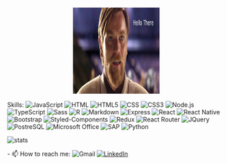 <p align="center">
  <img width="200px" height="200px" src="https://raw.githubusercontent.com/Yooololo/imagenesquemesirven/main/HelloThere.jpg" alt='Hello There 👋👋' />
</p>


<p> Skills:
<img src="https://img.shields.io/badge/JavaScript-F7DF1E?style=for-the-badge&logo=javascript&logoColor=black" alt='JavaScript' />  
<img src="https://img.shields.io/badge/HTML-239120?style=for-the-badge&logo=html5&logoColor=white" alt='HTML' />
<img src="https://img.shields.io/badge/HTML5-E34F26?style=for-the-badge&logo=html5&logoColor=white" alt='HTML5' />
<img src="https://img.shields.io/badge/CSS-239120?&style=for-the-badge&logo=css3&logoColor=white" alt='CSS' />
<img src="https://img.shields.io/badge/CSS3-1572B6?style=for-the-badge&logo=css3&logoColor=white" alt='CSS3' />
<img src="https://img.shields.io/badge/Node.js-43853D?style=for-the-badge&logo=node.js&logoColor=white" alt='Node.js' />
<img src="https://img.shields.io/badge/TypeScript-007ACC?style=for-the-badge&logo=typescript&logoColor=white" alt='TypeScript' />
<img src="https://img.shields.io/badge/Sass-CC6699?style=for-the-badge&logo=sass&logoColor=white" alt='Sass' />
<img src="https://img.shields.io/badge/R-276DC3?style=for-the-badge&logo=r&logoColor=white" alt='R' />
<img src="https://img.shields.io/badge/Markdown-000000?style=for-the-badge&logo=markdown&logoColor=white" alt='Markdown' />
<img src="https://img.shields.io/badge/Express.js-404D59?style=for-the-badge" alt='Express' />
<img src="https://img.shields.io/badge/React-20232A?style=for-the-badge&logo=react&logoColor=61DAFB" alt='React' />
<img src="https://img.shields.io/badge/React_Native-20232A?style=for-the-badge&logo=react&logoColor=61DAFB" alt='React Native' />
<img src="https://img.shields.io/badge/Bootstrap-563D7C?style=for-the-badge&logo=bootstrap&logoColor=white" alt='Bootstrap' />
<img src="https://img.shields.io/badge/styled--components-DB7093?style=for-the-badge&logo=styled-components&logoColor=white" alt='Styled-Components' />
<img src="https://img.shields.io/badge/Redux-593D88?style=for-the-badge&logo=redux&logoColor=white" alt='Redux' />
<img src="https://img.shields.io/badge/React_Router-CA4245?style=for-the-badge&logo=react-router&logoColor=white" alt='React Router' />
<img src="https://img.shields.io/badge/jQuery-0769AD?style=for-the-badge&logo=jquery&logoColor=white" alt='JQuery' />
<img src="https://img.shields.io/badge/PostgreSQL-316192?style=for-the-badge&logo=postgresql&logoColor=white" alt='PostreSQL' />
<img src="https://img.shields.io/badge/Microsoft_Office-D83B01?style=for-the-badge&logo=microsoft-office&logoColor=white" alt='Microsoft Office' />
<img src="https://img.shields.io/badge/SAP-0FAAFF?style=for-the-badge&logo=sap&logoColor=white" alt='SAP' />
<img src="https://img.shields.io/badge/Python-3776AB?style=for-the-badge&logo=python&logoColor=white" alt='Python' />
</p>

<img src="https://github-readme-stats.vercel.app/api?username=Yooololo&theme=blue-green" alt='stats' />

 
<p> - 📫 How to reach me: 
<a "mailto: lorenzoblanda17@gmail.com"><img src="https://img.shields.io/badge/Gmail-D14836?style=for-the-badge&logo=gmail&logoColor=white" alt='Gmail' /></a>
<a href='https://www.linkedin.com/in/lorenzoarianblanda/'><img src="https://img.shields.io/badge/LinkedIn-0077B5?style=for-the-badge&logo=linkedin&logoColor=white" alt='LinkedIn'/></a>
</p>


<!--
**Yooololo/Yooololo** is a ✨ _special_ ✨ repository because its `README.md` (this file) appears on your GitHub profile.
-->
